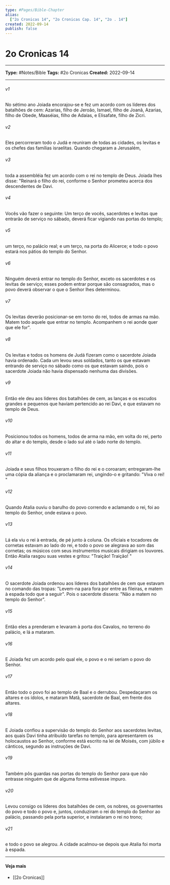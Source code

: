 ```yaml
---
type: #Pages/Bible-Chapter
alias:
  ["2o Cronicas 14", "2o Cronicas Cap. 14", "2o . 14"]
created: 2022-09-14
publish: false
---
```


# 2o Cronicas 14

---

**Type:** #Notes/Bible
**Tags:** #2o Cronicas
**Created:** 2022-09-14

---

###### v1
No sétimo ano Joiada encorajou-se e fez um acordo com os líderes dos batalhões de cem: Azarias, filho de Jeroão, Ismael, filho de Joanã, Azarias, filho de Obede, Maaséias, filho de Adaías, e Elisafate, filho de Zicri.
###### v2
Eles percorreram todo o Judá e reuniram de todas as cidades, os levitas e os chefes das famílias israelitas. Quando chegaram a Jerusalém,
###### v3
toda a assembléia fez um acordo com o rei no templo de Deus. Joiada lhes disse: "Reinará o filho do rei, conforme o Senhor prometeu acerca dos descendentes de Davi.
###### v4
Vocês vão fazer o seguinte: Um terço de vocês, sacerdotes e levitas que entrarão de serviço no sábado, deverá ficar vigiando nas portas do templo;
###### v5
um terço, no palácio real; e um terço, na porta do Alicerce; e todo o povo estará nos pátios do templo do Senhor.
###### v6
Ninguém deverá entrar no templo do Senhor, exceto os sacerdotes e os levitas de serviço; esses podem entrar porque são consagrados, mas o povo deverá observar o que o Senhor lhes determinou.
###### v7
Os levitas deverão posicionar-se em torno do rei, todos de armas na mão. Matem todo aquele que entrar no templo. Acompanhem o rei aonde quer que ele for".
###### v8
Os levitas e todos os homens de Judá fizeram como o sacerdote Joiada havia ordenado. Cada um levou seus soldados, tanto os que estavam entrando de serviço no sábado como os que estavam saindo, pois o sacerdote Joiada não havia dispensado nenhuma das divisões.
###### v9
Então ele deu aos líderes dos batalhões de cem, as lanças e os escudos grandes e pequenos que haviam pertencido ao rei Davi, e que estavam no templo de Deus.
###### v10
Posicionou todos os homens, todos de arma na mão, em volta do rei, perto do altar e do templo, desde o lado sul até o lado norte do templo.
###### v11
Joiada e seus filhos trouxeram o filho do rei e o coroaram; entregaram-lhe uma cópia da aliança e o proclamaram rei, ungindo-o e gritando: "Viva o rei! "
###### v12
Quando Atalia ouviu o barulho do povo correndo e aclamando o rei, foi ao templo do Senhor, onde estava o povo.
###### v13
Lá ela viu o rei à entrada, de pé junto à coluna. Os oficiais e tocadores de cornetas estavam ao lado do rei, e todo o povo se alegrava ao som das cornetas; os músicos com seus instrumentos musicais dirigiam os louvores. Então Atalia rasgou suas vestes e gritou: "Traição! Traição! "
###### v14
O sacerdote Joiada ordenou aos líderes dos batalhões de cem que estavam no comando das tropas: "Levem-na para fora por entre as fileiras, e matem à espada todo que a seguir". Pois o sacerdote dissera: "Não a matem no templo do Senhor".
###### v15
Então eles a prenderam e levaram à porta dos Cavalos, no terreno do palácio, e lá a mataram.
###### v16
E Joiada fez um acordo pelo qual ele, o povo e o rei seriam o povo do Senhor.
###### v17
Então todo o povo foi ao templo de Baal e o derrubou. Despedaçaram os altares e os ídolos, e mataram Matã, sacerdote de Baal, em frente dos altares.
###### v18
E Joiada confiou a supervisão do templo do Senhor aos sacerdotes levitas, aos quais Davi tinha atribuído tarefas no templo, para apresentarem os holocaustos ao Senhor, conforme está escrito na lei de Moisés, com júbilo e cânticos, segundo as instruções de Davi.
###### v19
Também pôs guardas nas portas do templo do Senhor para que não entrasse ninguém que de alguma forma estivesse impuro.
###### v20
Levou consigo os líderes dos batalhões de cem, os nobres, os governantes do povo e todo o povo e, juntos, conduziram o rei do templo do Senhor ao palácio, passando pela porta superior, e instalaram o rei no trono;
###### v21
e todo o povo se alegrou. A cidade acalmou-se depois que Atalia foi morta à espada.


---

#### Veja mais

- [[2o Cronicas]]
